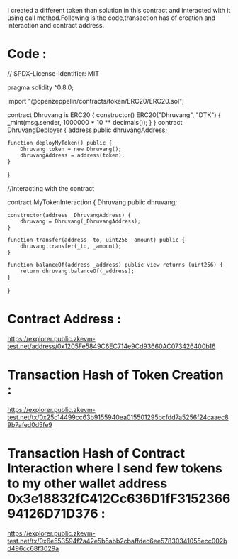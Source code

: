 I created a different token than solution in this contract and interacted with it using call method.Following is the code,transaction has of creation and interaction and contract address.

# Code :
// SPDX-License-Identifier: MIT

pragma solidity ^0.8.0;

import "@openzeppelin/contracts/token/ERC20/ERC20.sol";

contract Dhruvang is ERC20 {
    constructor() ERC20("Dhruvang", "DTK") {
        _mint(msg.sender, 1000000 * 10 ** decimals());
    }
}
contract DhruvangDeployer {
    address public dhruvangAddress;

    function deployMyToken() public {
        Dhruvang token = new Dhruvang();
        dhruvangAddress = address(token);
    }
}

//Interacting with the contract

contract MyTokenInteraction {
    Dhruvang public dhruvang;

    constructor(address _DhruvangAddress) {
        dhruvang = Dhruvang(_DhruvangAddress);
    }

    function transfer(address _to, uint256 _amount) public {
        dhruvang.transfer(_to, _amount);
    }

    function balanceOf(address _address) public view returns (uint256) {
        return dhruvang.balanceOf(_address);
    }
}

# Contract Address :
https://explorer.public.zkevm-test.net/address/0x1205Fe5849C6EC714e9Cd93660AC073426400b16

# Transaction Hash of Token Creation :
https://explorer.public.zkevm-test.net/tx/0x25c14499cc63b9155940ea015501295bcfdd7a5256f24caaec89b7afed0d5fe9

# Transaction Hash of Contract Interaction where I send few tokens to my other wallet address 0x3e18832fC412Cc636D1fF315236694126D71D376 :
https://explorer.public.zkevm-test.net/tx/0x6e553594f2a42e5b5abb2cbaffdec6ee57830341055ecc002bd496cc68f3029a
